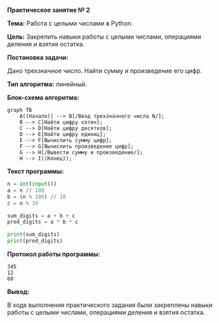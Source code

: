 **Практическое занятие № 2**

**Тема:** Работа с целыми числами в Python.

**Цель:** Закрепить навыки работы с целыми числами, операциями деления и взятия остатка.

**Постановка задачи:**

Дано трехзначное число. Найти сумму и произведение его цифр.

**Тип алгоритма:** линейный.

**Блок-схема алгоритма:**

```mermaid
graph TB
    A((Начало)) --> B[/Ввод трехзначного числа N/];
    B --> C[Найти цифру сотен];
    C --> D[Найти цифру десятков];
    D --> E[Найти цифру единиц];
    E --> F[Вычислить сумму цифр];
    F --> G[Вычислить произведение цифр];
    G --> H[/Вывести сумму и произведение/];
    H --> I((Конец));
```

**Текст программы:**

```python
n = int(input())
a = n // 100
b = (n % 100) // 10
c = n % 10

sum_digits = a + b + c
prod_digits = a * b * c

print(sum_digits)
print(prod_digits)
```

**Протокол работы программы:**

```
345
12
60
```

**Вывод:**

В ходе выполнения практического задания были закреплены навыки работы с целыми числами, операциями деления и взятия остатка.
